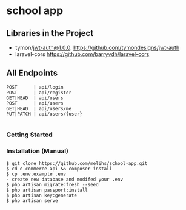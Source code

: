 # school app

## Libraries in the Project
- tymon/jwt-auth@1.0.0: https://github.com/tymondesigns/jwt-auth
- laravel-cors https://github.com/barryvdh/laravel-cors
## All Endpoints
```
POST      | api/login        
POST      | api/register    
GET|HEAD  | api/users        
POST      | api/users        
GET|HEAD  | api/users/me     
PUT|PATCH | api/users/{user}  
                                                                                             
```

### Getting Started

### Installation (Manual)
```console
$ git clone https://github.com/melihs/school-app.git 
$ cd e-commerce-api && composer install
$ cp .env.example .env
- create new database and modifed your .env
$ php artisan migrate:fresh --seed
$ php artisan passport:install
$ php artisan key:generate 
$ php artisan serve
```

